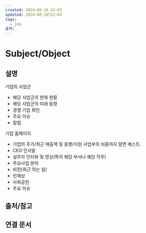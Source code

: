 ```yaml
---
created: 2024-08-16 22:02
updated: 2024-08-16T22:03
tags:
  - job
출처: 
---
```

# Subject/Object 

## 설명

기업의 사업군  

- 해당 사업군의 현재 현황
- 해당 사업군의 미래 동향
- 경쟁 기업 확인
- 주요 이슈
- 칼럼

기업 홈페이지  

- 기업의 주가/최근 매출액 및 동향/지원 사업부의 비중까지 알면 베스트.
- CEO 인사말
- 실무자 인터뷰 및 영상(특히 해당 부서나 해당 직무)
- 주요사업 분야
- 비전(최근 하는 일)
- 인재상
- 사회공헌
- 주요 이슈



## 출처/참고

## 연결 문서

